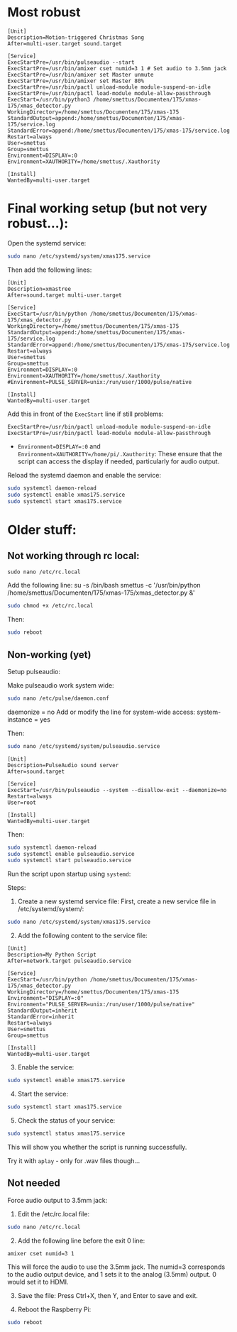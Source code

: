 
# Most robust
```text
[Unit]
Description=Motion-triggered Christmas Song
After=multi-user.target sound.target

[Service]
ExecStartPre=/usr/bin/pulseaudio --start
ExecStartPre=/usr/bin/amixer cset numid=3 1 # Set audio to 3.5mm jack
ExecStartPre=/usr/bin/amixer set Master unmute
ExecStartPre=/usr/bin/amixer set Master 80%
ExecStartPre=/usr/bin/pactl unload-module module-suspend-on-idle
ExecStartPre=/usr/bin/pactl load-module module-allow-passthrough
ExecStart=/usr/bin/python3 /home/smettus/Documenten/175/xmas-175/xmas_detector.py
WorkingDirectory=/home/smettus/Documenten/175/xmas-175
StandardOutput=append:/home/smettus/Documenten/175/xmas-175/service.log
StandardError=append:/home/smettus/Documenten/175/xmas-175/service.log
Restart=always
User=smettus
Group=smettus
Environment=DISPLAY=:0
Environment=XAUTHORITY=/home/smettus/.Xauthority

[Install]
WantedBy=multi-user.target

```


# Final working setup (but not very robust...):

Open the systemd service:
```bash
sudo nano /etc/systemd/system/xmas175.service
```

Then add the following lines:
```text
[Unit]
Description=xmastree
After=sound.target multi-user.target

[Service]
ExecStart=/usr/bin/python /home/smettus/Documenten/175/xmas-175/xmas_detector.py
WorkingDirectory=/home/smettus/Documenten/175/xmas-175
StandardOutput=append:/home/smettus/Documenten/175/xmas-175/service.log
StandardError=append:/home/smettus/Documenten/175/xmas-175/service.log
Restart=always
User=smettus
Group=smettus
Environment=DISPLAY=:0
Environment=XAUTHORITY=/home/smettus/.Xauthority
#Environment=PULSE_SERVER=unix:/run/user/1000/pulse/native

[Install]
WantedBy=multi-user.target
```

Add this in front of the `ExecStart` line if still problems:
```text
ExecStartPre=/usr/bin/pactl unload-module module-suspend-on-idle
ExecStartPre=/usr/bin/pactl load-module module-allow-passthrough
```



 - `Environment=DISPLAY=:0` and `Environment=XAUTHORITY=/home/pi/.Xauthority`: These ensure that the script can access the display if needed, particularly for audio output.


Reload the systemd daemon and enable the service:
```bash
sudo systemctl daemon-reload
sudo systemctl enable xmas175.service
sudo systemctl start xmas175.service
```

# Older stuff:
## Not working through rc local:
```
sudo nano /etc/rc.local
```
Add the following line:
su -s /bin/bash smettus -c '/usr/bin/python /home/smettus/Documenten/175/xmas-175/xmas_detector.py &'

```bash
sudo chmod +x /etc/rc.local
```

Then:
```bash
sudo reboot
```

## Non-working (yet)
Setup pulseaudio:

Make pulseaudio work system wide:
```bash
sudo nano /etc/pulse/daemon.conf
```
daemonize = no
Add or modify the line for system-wide access:
system-instance = yes

Then:
```bash
sudo nano /etc/systemd/system/pulseaudio.service
```
```text
[Unit]
Description=PulseAudio sound server
After=sound.target

[Service]
ExecStart=/usr/bin/pulseaudio --system --disallow-exit --daemonize=no
Restart=always
User=root

[Install]
WantedBy=multi-user.target
```
Then:
```bash
sudo systemctl daemon-reload
sudo systemctl enable pulseaudio.service
sudo systemctl start pulseaudio.service
```


Run the script upon startup using `systemd`:

Steps:

1.  Create a new systemd service file: First, create a new service file in /etc/systemd/system/:
```bash
sudo nano /etc/systemd/system/xmas175.service
```
2. Add the following content to the service file:
```text
[Unit]
Description=My Python Script
After=network.target pulseaudio.service

[Service]
ExecStart=/usr/bin/python /home/smettus/Documenten/175/xmas-175/xmas_detector.py
WorkingDirectory=/home/smettus/Documenten/175/xmas-175
Environment="DISPLAY=:0"
Environment="PULSE_SERVER=unix:/run/user/1000/pulse/native"
StandardOutput=inherit
StandardError=inherit
Restart=always
User=smettus
Group=smettus

[Install]
WantedBy=multi-user.target
```

3. Enable the service:
```bash
sudo systemctl enable xmas175.service
```
4. Start the service:
```bash
sudo systemctl start xmas175.service
```
5. Check the status of your service:
```bash
sudo systemctl status xmas175.service
```
This will show you whether the script is running successfully.



Try it with `aplay` - only for .wav files though...


## Not needed
Force audio output to 3.5mm jack:
1.    Edit the /etc/rc.local file:
```bash
sudo nano /etc/rc.local
```
2. Add the following line before the exit 0 line:
```text
amixer cset numid=3 1
```
This will force the audio to use the 3.5mm jack. The numid=3 corresponds to the audio output device, and 1 sets it to the analog (3.5mm) output. 0 would set it to HDMI.

3. Save the file: Press Ctrl+X, then Y, and Enter to save and exit.

4. Reboot the Raspberry Pi:
```bash
sudo reboot
```